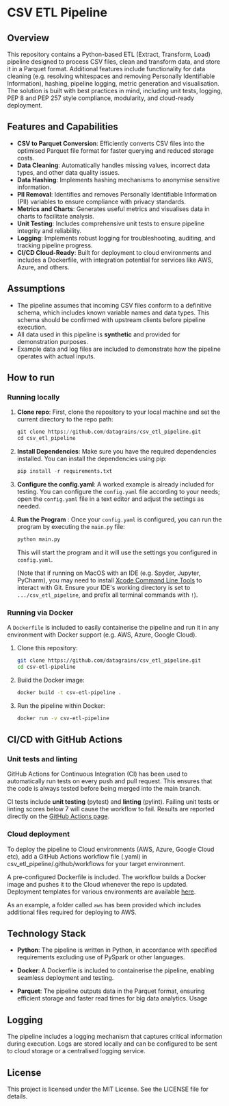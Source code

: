 # CSV ETL Pipeline

## Overview
This repository contains a Python-based ETL (Extract, Transform, Load) pipeline designed to process CSV files, clean and transform data, and store it in a Parquet format. Additional features include functionality for data cleaning (e.g. resolving whitespaces and removing Personally Identifiable Information), hashing, pipeline logging, metric generation and visualisation. The solution is built with best practices in mind, including unit tests, logging, PEP 8 and PEP 257 style compliance, modularity, and cloud-ready deployment. 

## Features and Capabilities
- **CSV to Parquet Conversion**: Efficiently converts CSV files into the optimised Parquet file format for faster querying and reduced storage costs.
- **Data Cleaning**: Automatically handles missing values, incorrect data types, and other data quality issues.
- **Data Hashing**: Implements hashing mechanisms to anonymise sensitive information.
- **PII Removal**: Identifies and removes Personally Identifiable Information (PII) variables to ensure compliance with privacy standards.
- **Metrics and Charts**: Generates useful metrics and visualises data in charts to facilitate analysis.
- **Unit Testing**: Includes comprehensive unit tests to ensure pipeline integrity and reliability.
- **Logging**: Implements robust logging for troubleshooting, auditing, and tracking pipeline progress.
- **CI/CD Cloud-Ready**: Built for deployment to cloud environments and includes a Dockerfile, with integration potential for services like AWS, Azure, and others.

## Assumptions
- The pipeline assumes that incoming CSV files conform to a definitive schema, which includes known variable names and data types. This schema should be confirmed with upstream clients before pipeline execution.
- All data used in this pipeline is **synthetic** and provided for demonstration purposes.
- Example data and log files are included to demonstrate how the pipeline operates with actual inputs.

## How to run

### Running locally

1. **Clone repo**: First, clone the repository to your local machine and set the current directory to the repo path:

   ```python
   git clone https://github.com/datagrains/csv_etl_pipeline.git
   cd csv_etl_pipeline
   ```

3. **Install Dependencies**: Make sure you have the required dependencies installed. You can install the dependencies using pip: 
   ```python
   pip install -r requirements.txt
   ```

4. **Configure the config.yaml**: A worked example is already included for testing. You can configure the `config.yaml` file according to your needs; open the `config.yaml` file in a text editor and adjust the settings as needed. 

6. **Run the Program** : Once your `config.yaml` is configured, you can run the program by executing the `main.py` file:

   ```bash
   python main.py
   ```
   This will start the program and it will use the settings you configured in `config.yaml`.

   (Note that if running on MacOS with an IDE (e.g. Spyder, Jupyter, PyCharm), you may need to install [Xcode Command Line Tools](https://mac.install.guide/commandlinetools/) to interact with Git.
   Ensure your IDE's working directory is set to `.../csv_etl_pipeline`, and prefix all terminal commands with `!`).

### Running via Docker
A `Dockerfile` is included to easily containerise the pipeline and run it in any environment with Docker support (e.g. AWS, Azure, Google Cloud).

1. Clone this repository:
   ```bash
   git clone https://github.com/datagrains/csv_etl_pipeline.git
   cd csv-etl-pipeline
   ```

2. Build the Docker image:
   ```bash
   docker build -t csv-etl-pipeline .
   ```

3. Run the pipeline within Docker:
   ```bash
   docker run -v csv-etl-pipeline
   ```

## CI/CD with GitHub Actions

### Unit tests and linting
GitHub Actions for Continuous Integration (CI) has been used to automatically run tests on every push and pull request. This ensures that the code is always tested before being merged into the main branch. 

CI tests include **unit testing** (pytest) and **linting** (pylint). Failing unit tests or linting scores below 7 will cause the workflow to fail. Results are reported directly on the [GitHub Actions page](https://github.com/datagrains/csv_etl_pipeline/actions).

### Cloud deployment
To deploy the pipeline to Cloud environments (AWS, Azure, Google Cloud etc), add a GitHub Actions workflow file (.yaml) in csv_etl_pipeline/.github/workflows for your target environment.

A pre-configured Dockerfile is included. The workflow builds a Docker image and pushes it to the Cloud whenever the repo is updated. Deployment templates for various environments are available [here](https://github.com/datagrains/csv_etl_pipeline/actions/new?category=deployment).

As an example, a folder called `aws` has been provided which includes additional files required for deploying to AWS.


## Technology Stack

- **Python**: The pipeline is written in Python, in accordance with specified requirements excluding use of PySpark or other languages.

- **Docker**: A Dockerfile is included to containerise the pipeline, enabling seamless deployment and testing.

- **Parquet**: The pipeline outputs data in the Parquet format, ensuring efficient storage and faster read times for big data analytics.
Usage


## Logging

The pipeline includes a logging mechanism that captures critical information during execution. Logs are stored locally and can be configured to be sent to cloud storage or a centralised logging service.

## License

This project is licensed under the MIT License. See the LICENSE file for details.

